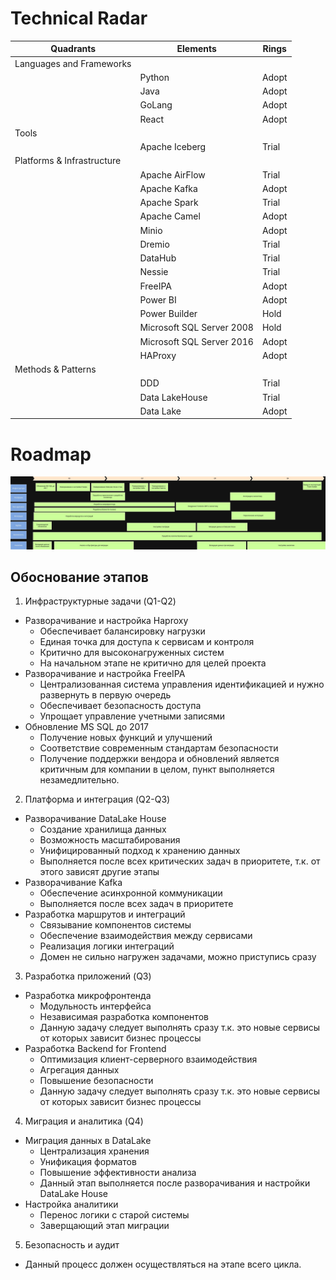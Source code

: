 # Technical Radar

|Quadrants|Elements|Rings|
|---|---|---|
|Languages and Frameworks|||
||Python|Adopt|
||Java|Adopt|
||GoLang|Adopt|
||React|Adopt|
|Tools|||
||Apache Iceberg|Trial|
|Platforms & Infrastructure|||
||Apache AirFlow|Trial|
||Apache Kafka|Adopt|
||Apache Spark|Trial|
||Apache Camel|Adopt|
||Minio|Adopt|
||Dremio|Trial|
||DataHub|Trial|
||Nessie|Trial|
||FreeIPA|Adopt|
||Power BI|Adopt|
||Power Builder|Hold|
||Microsoft SQL Server 2008|Hold|
||Microsoft SQL Server 2016|Adopt|
||HAProxy|Adopt|
|Methods & Patterns||
||DDD|Trial|
||Data LakeHouse|Trial|
||Data Lake|Adopt|

# Roadmap

![Roadmap](./roadmap.jpg)

## Обоснование этапов

1. Инфраструктурные задачи (Q1-Q2)
- Разворачивание и настройка Haproxy
    - Обеспечивает балансировку нагрузки
    - Единая точка для доступа к сервисам и контроля
    - Критично для высоконагруженных систем
    - На начальном этапе не критично для целей проекта
- Разворачивание и настройка FreeIPA
    - Централизованная система управления идентификацией и нужно развернуть в первую очередь
    - Обеспечивает безопасность доступа
    - Упрощает управление учетными записями
- Обновление MS SQL до 2017
    - Получение новых функций и улучшений
    - Соответствие современным стандартам безопасности
    - Получение поддержки вендора и обновлений является критичным для компании в целом, пункт выполняется незамедлительно.
2. Платформа и интеграция (Q2-Q3)
- Разворачивание DataLake House
    - Создание хранилища данных
    - Возможность масштабирования
    - Унифицированный подход к хранению данных
    - Выполняется после всех критических задач в приоритете, т.к. от этого зависят другие этапы
- Разворачивание Kafka
    - Обеспечение асинхронной коммуникации
    - Выполняется после всех задач в приоритете
- Разработка маршрутов и интеграций
    - Связывание компонентов системы
    - Обеспечение взаимодействия между сервисами
    - Реализация логики интеграций
    - Домен не сильно нагружен задачами, можно приступись сразу
3. Разработка приложений (Q3)
- Разработка микрофронтенда
    - Модульность интерфейса
    - Независимая разработка компонентов
    - Данную задачу следует выполнять сразу т.к. это новые сервисы от которых зависит бизнес процессы
- Разработка Backend for Frontend
    - Оптимизация клиент-серверного взаимодействия
    - Агрегация данных
    - Повышение безопасности
    - Данную задачу следует выполнять сразу т.к. это новые сервисы от которых зависит бизнес процессы
4. Миграция и аналитика (Q4)
- Миграция данных в DataLake
    - Централизация хранения
    - Унификация форматов
    - Повышение эффективности анализа
    - Данный этап выполняется после разворачивания и настройки DataLake House
- Настройка аналитики
    - Перенос логики с старой системы
    - Заверщающий этап миграции
5. Безопасность и аудит
- Данный процесс должен осуществляться на этапе всего цикла.
